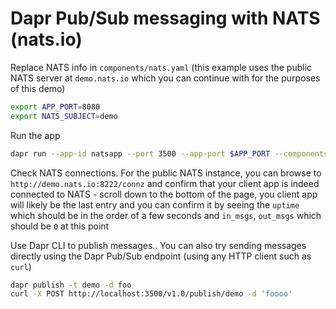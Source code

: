 # Dapr Pub/Sub messaging with NATS (nats.io)

Replace NATS info in `components/nats.yaml` (this example uses the public NATS server at `demo.nats.io` which you can continue with for the purposes of this demo)

```bash
export APP_PORT=8080
export NATS_SUBJECT=demo
```

Run the app

```bash
dapr run --app-id natsapp --port 3500 --app-port $APP_PORT --components-path components go run nats.go
```

Check NATS connections. For the public NATS instance, you can browse to `http://demo.nats.io:8222/connz` and confirm that your client app is indeed connected to NATS - scroll down to the bottom of the page, you client app will likely be the last entry and you can confirm it by seeing the `uptime` which should be in the order of a few seconds and `in_msgs`, `out_msgs` which should be `0` at this point

Use Dapr CLI to publish messages.. You can also try sending messages directly using the Dapr Pub/Sub endpoint (using any HTTP client such as `curl`)

```bash
dapr publish -t demo -d foo
curl -X POST http://localhost:3500/v1.0/publish/demo -d 'foooo'
```